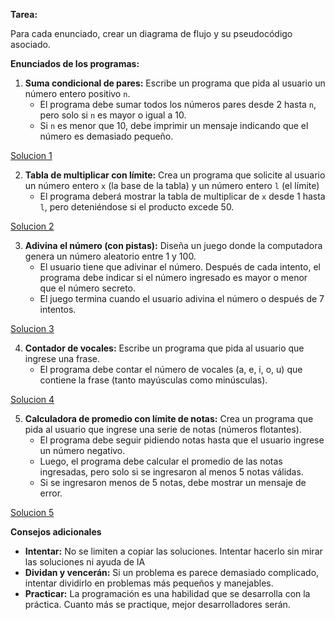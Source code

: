 **Tarea:**

Para cada enunciado, crear un diagrama de flujo y su pseudocódigo asociado.


**Enunciados de los programas:**

1.  **Suma condicional de pares:** Escribe un programa que pida al usuario un número entero positivo `n`. 
    - El programa debe sumar todos los números pares desde 2 hasta `n`, pero solo si `n` es mayor o igual a 10.
    - Si `n` es menor que 10, debe imprimir un mensaje indicando que el número es demasiado pequeño.
   
[Solucion 1](./Solucion1.md) 

2. **Tabla de multiplicar con límite:** Crea un programa que solicite al usuario un número entero `x` (la base de la tabla) y un número entero `l` (el límite)
    - El programa deberá mostrar la tabla de multiplicar de `x` desde 1 hasta `l`, pero deteniéndose si el producto excede 50.
   
[Solucion 2](./Solucion2.md)

3. **Adivina el número (con pistas):** Diseña un juego donde la computadora genera un número aleatorio entre 1 y 100. 
   - El usuario tiene que adivinar el número. Después de cada intento, el programa debe indicar si el número ingresado es mayor o menor que el número secreto.
   - El juego termina cuando el usuario adivina el número o después de 7 intentos.
   
[Solucion 3](./Solucion3.md) 

4. **Contador de vocales:** Escribe un programa que pida al usuario que ingrese una frase.
   - El programa debe contar el número de vocales (a, e, i, o, u) que contiene la frase (tanto mayúsculas como minúsculas).

[Solucion 4](./Solucion4.md)

5. **Calculadora de promedio con límite de notas:** Crea un programa que pida al usuario que ingrese una serie de notas (números flotantes).
   - El programa debe seguir pidiendo notas hasta que el usuario ingrese un número negativo.
   - Luego, el programa debe calcular el promedio de las notas ingresadas, pero solo si se ingresaron al menos 5 notas válidas.
   - Si se ingresaron menos de 5 notas, debe mostrar un mensaje de error.

[Solucion 5](./Solucion5.md)


**Consejos adicionales**

*   **Intentar:**  No se limiten a copiar las soluciones. Intentar hacerlo sin mirar las soluciones ni ayuda de IA
*   **Dividan y vencerán:** Si un problema es parece demasiado complicado, intentar dividirlo en problemas más pequeños y manejables.
*   **Practicar:** La programación es una habilidad que se desarrolla con la práctica. Cuanto más se practique, mejor desarrolladores serán.


